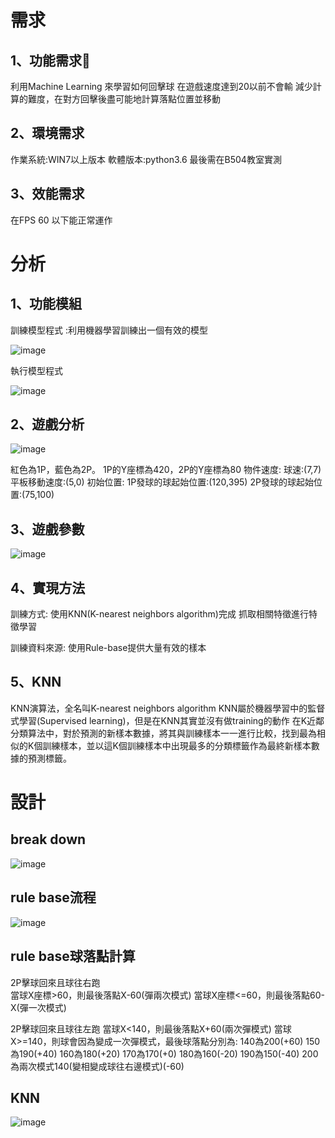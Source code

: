 
  # 需求
  ## 1、功能需求	
利用Machine Learning 來學習如何回擊球
在遊戲速度達到20以前不會輸
減少計算的難度，在對方回擊後盡可能地計算落點位置並移動
## 2、環境需求
作業系統:WIN7以上版本
軟體版本:python3.6
最後需在B504教室實測
## 3、效能需求
在FPS 60 以下能正常運作

  # 分析
   ## 1、功能模組 
  訓練模型程式 :利用機器學習訓練出一個有效的模型

 ![image](https://github.com/TsaiHaoWei/Machine-Learning/blob/master/Finally%20project/%E5%8A%9F%E8%83%BD%E6%A8%A1%E7%B5%84%E4%B8%80.png) 

執行模型程式

 ![image](https://github.com/TsaiHaoWei/Machine-Learning/blob/master/Finally%20project/%E5%8A%9F%E8%83%BD%E6%A8%A1%E7%B5%842.png) 
     
 ## 2、遊戲分析
   ![image](https://github.com/TsaiHaoWei/Machine-Learning/blob/master/Finally%20project/%E9%81%8A%E6%88%B2%E5%88%86%E6%9E%901.png) 

   紅色為1P，藍色為2P。
    1P的Y座標為420，2P的Y座標為80
    物件速度:
    球速:(7,7)
    平板移動速度:(5,0)
    初始位置:
    1P發球的球起始位置:(120,395)
    2P發球的球起始位置:(75,100)

     
 ## 3、遊戲參數
   ![image](https://github.com/TsaiHaoWei/Machine-Learning/blob/master/Hw3/Hw3_%E6%9E%B6%E6%A7%8B%E5%9C%96.png) 
 ## 4、實現方法
   訓練方式:
        使用KNN(K-nearest neighbors algorithm)完成
        抓取相關特徵進行特徵學習

   訓練資料來源:
        使用Rule-base提供大量有效的樣本
  ## 5、KNN
   KNN演算法，全名叫K-nearest neighbors algorithm
KNN屬於機器學習中的監督式學習(Supervised learning)，但是在KNN其實並沒有做training的動作
在K近鄰分類算法中，對於預測的新樣本數據，將其與訓練樣本一一進行比較，找到最為相似的K個訓練樣本，並以這K個訓練樣本中出現最多的分類標籤作為最終新樣本數據的預測標籤。


 # 設計

## break down
 ![image](https://github.com/TsaiHaoWei/Machine-Learning/blob/master/Finally%20project/%E8%A8%AD%E8%A8%88BreakDown.png) 
## rule base流程
 ![image](https://github.com/TsaiHaoWei/Machine-Learning/blob/master/Finally%20project/RuleBase%E6%B5%81%E7%A8%8B.png)
## rule base球落點計算
 2P擊球回來且球往右跑	
當球X座標>60，則最後落點X-60(彈兩次模式)
當球X座標<=60，則最後落點60-X(彈一次模式)

2P擊球回來且球往左跑	
當球X<140，則最後落點X+60(兩次彈模式)
當球X>=140，則球會因為變成一次彈模式，最後球落點分別為:
140為200(+60)
150為190(+40)
160為180(+20)
170為170(+0)
180為160(-20)
190為150(-40)
200為兩次模式140(變相變成球往右邊模式)(-60)

## KNN
  ![image](https://github.com/TsaiHaoWei/Machine-Learning/blob/master/Finally%20project/KNN%E6%9E%B6%E6%A7%8B.png)
